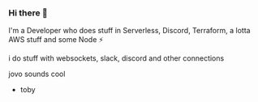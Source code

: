 ### Hi there 👋

I'm a Developer who does stuff in Serverless, Discord, Terraform, a lotta AWS stuff and some Node ⚡

i do stuff with websockets, slack, discord and other connections

jovo sounds cool

- toby
